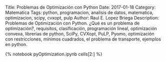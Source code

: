 Title: Problemas de Optimización con Python
Date: 2017-01-18
Category: Matematica
Tags: python, programacion, analisis de datos, matematica, optimizacion, scipy, cvxopt, pulp
Author: Raul E. Lopez Briega
Description: Problemas de Optimización con Python. ¿Qué es un problema de optimización?, requisitos, clasificación, programación lineal, optimización convexa, librerías de python, SciPy, CVXopt, PuLP, Pyomo, optimización con restricciones, mínimos cuadrados, el problema de transporte, ejemplos en python.


{% notebook pyOptimization.ipynb cells[2:] %}
